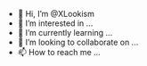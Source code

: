 - 👋 Hi, I’m @XLookism
- 👀 I’m interested in ...
- 🌱 I’m currently learning ...
- 💞️ I’m looking to collaborate on ...
- 📫 How to reach me ...

<!---
XLookism/XLookism is a ✨ special ✨ repository because its `README.md` (this file) appears on your GitHub profile.
You can click the Preview link to take a look at your changes.
--->
